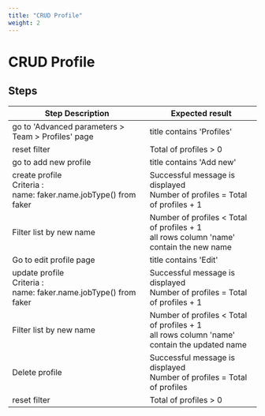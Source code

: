 ```yaml
---
title: "CRUD Profile"
weight: 2
---
```


# CRUD Profile
## Steps
| Step Description | Expected result |
| ----- | ----- |
| go to 'Advanced parameters > Team > Profiles' page | title contains 'Profiles' |
| reset filter | Total of profiles > 0 |
| go to add new profile | title contains 'Add new' |
| create profile<br>Criteria :<br>name: faker.name.jobType() from faker | Successful message is displayed<br>Number of profiles = Total of profiles + 1 |
| Filter list by new name | Number of profiles < Total of profiles + 1<br>all rows column 'name' contain the new name |
| Go to edit profile page | title contains 'Edit' |
| update profile<br>Criteria :<br>name: faker.name.jobType() from faker | Successful message is displayed<br>Number of profiles = Total of profiles + 1 |
| Filter list by new name | Number of profiles < Total of profiles + 1<br>all rows column 'name' contain the updated name |
| Delete profile | Successful message is displayed<br>Number of profiles = Total of profiles |
| reset filter | Total of profiles > 0 |
